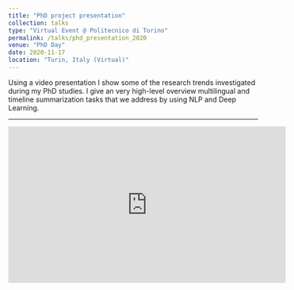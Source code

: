 ```yaml
---
title: "PhD project presentation"
collection: talks
type: "Virtual Event @ Politecnico di Torino"
permalink: /talks/phd_presentation_2020
venue: "PhD Day"
date: 2020-11-17
location: "Turin, Italy (Virtual)"
---
```


Using a video presentation I show some of the research trends investigated during my PhD studies. 
I give an very high-level overview multilingual and timeline summarization tasks that we address by using NLP and Deep Learning.

<hr>

<iframe width="560" height="315" src="https://www.youtube.com/embed/c3Urx4hTYSQ" title="YouTube video player" frameborder="0" allow="accelerometer; autoplay; clipboard-write; encrypted-media; gyroscope; picture-in-picture" allowfullscreen> </iframe>
